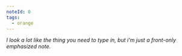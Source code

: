 ```yaml
---
noteId: 0
tags:
  - orange
---
```


_I look a lot like the thing you need to type in, but i'm just a front-only emphasized note._

